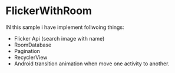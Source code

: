 # FlickerWithRoom
IN this sample i have implement follwoing things:
- Flicker Api (search image with name)
- RoomDatabase
- Pagination
- RecyclerView
- Android  transition animation when move one activity to another.

